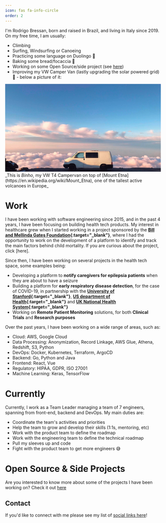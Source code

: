 ```yaml
---
icon: fas fa-info-circle
order: 2
---
```


I'm Rodrigo Bressan, born and raised in Brazil, and living in Italy since 2019. On my free time, I am usually:

- Climbing
- Surfing, Windsurfing or Canoeing
- Practicing some language on Duolingo 🦉
- Baking some bread/focaccia 🍞
- Working on some Open Source/side project (see <a href="/projects">here</a>)
- Improving my VW Camper Van (lastly upgrading the solar powered grid) 🚐 - below a picture of it:

<img src="/assets/img/about/binho.jpg"/>
_This is <i>Binho</i>, my VW T4 Campervan on top of [Mount Etna](https://en.wikipedia.org/wiki/Mount_Etna), one of the tallest active volcanoes in Europe_


# Work

I have been working with software engineering since 2015, and in the past 4 years, I have been focusing on building health tech products. My interest in healthcare grew when I started working in a project sponsored by the <b>[Bill and Mellinda Gates Foundation](https://www.gatesfoundation.org/){:target="_blank"}</b>, where I had the opportunity to work on the development of a platform to identify and track the main factors behind child mortality. If you are curious about the project, click [here].

Since then, I have been working on several projects in the health tech space, some examples being:

- Developing a platform to <b>notify caregivers for epilepsia patients</b> when they are about to have a seizure
- Building a platform for <b>early respiratory disease detection</b>, for the case of COVID-19, in partnership with the <b>[University of Stanford](https://www.stanford.edu/){:target="_blank"}</b>, <b>[US department of Health](https://www.hhs.gov/){:target="_blank"}</b> and <b>[UK National Health System](https://www.nhs.uk/){:target="_blank"}</b>
- Working on <b>Remote Patient Monitoring</b> solutions, for both <b>Clinical Trials</b> and <b>Research purposes</b>

Over the past years, I have been working on a wide range of areas, such as:

- Cloud: AWS, Google Cloud
- Data Processing: Anonymization, Record Linkage, AWS Glue, Athena, Redshift, S3, Python
- DevOps: Docker, Kubernetes, Terraform, ArgoCD
- Backend: Go, Python and Java
- Frontend: React, Vue
- Regulatory: HIPAA, GDPR, ISO 27001
- Machine Learning: Keras, TensorFlow


# Currently

Currently, I work as a Team Leader managing a team of 7 engineers, spanning from front-end, backend and DevOps. My main duties are:

- Coordinate the team's activities and priorities
- Help the team to grow and develop their skills (1:1s, mentoring, etc)
- Work with the product team to define the roadmap
- Work with the engineering team to define the technical roadmap
- Pull my sleeves up and code
- Fight with the product team to get more engineers 😅


# Open Source & Side Projects

Are you interested to know more about some of the projects I have been working on? Check it out [here](/projects)

## Contact

If you'd like to connect with me please see my list of [social links here](/contact)!
